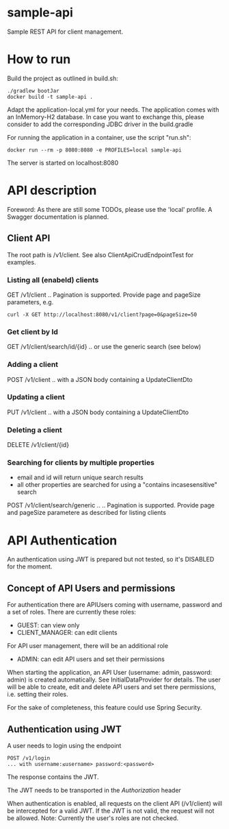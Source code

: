 # sample-api
Sample REST API for client management.

# How to run

Build the project as outlined in build.sh:

    ./gradlew bootJar
    docker build -t sample-api .


Adapt the application-local.yml for your needs.
The application comes with an InMemory-H2 database. In case you want to exchange this,
 please consider to add the corresponding JDBC driver in the build.gradle 

For running the application in a container, use the script "run.sh":

    docker run --rm -p 8080:8080 -e PROFILES=local sample-api
    
The server is started on localhost:8080    
      
# API description

Foreword: As there are still some TODOs, please use the 'local' profile. 
A Swagger documentation is planned.

## Client API

The root path is /v1/client. 
See also ClientApiCrudEndpointTest for examples.

### Listing all (enabeld) clients

GET /v1/client
.. Pagination is supported. Provide page and pageSize parameters, e.g.

    curl -X GET http://localhost:8080/v1/client?page=0&pageSize=50

### Get client by Id

GET /v1/client/search/id/{id}
.. or use the generic search (see below)

### Adding a client

POST /v1/client
.. with a JSON body containing a UpdateClientDto

### Updating a client

PUT /v1/client
.. with a JSON body containing a UpdateClientDto

### Deleting a client

DELETE /v1/client/{id}

### Searching for clients by multiple properties

- email and id will return unique search results
- all other properties are searched for using a "contains incasesensitive" search

POST /v1/client/search/generic
.. .. Pagination is supported. Provide page and pageSize parametere as described for listing clients


# API Authentication

An authentication using JWT is prepared but not tested, so it's DISABLED for the moment.

## Concept of API Users and permissions

For authentication there are APIUsers coming with username, password and a set of roles.
There are currently these roles:
- GUEST: can view only
- CLIENT_MANAGER: can edit clients

For API user management, there will be an additional role
- ADMIN: can edit API users and set their permissions


When starting the application, an API User (username: admin, password: admin) is created automatically. 
See InitialDataProvider for details. The user will be able to create, edit and delete API users and set there permissions,
i.e. setting their roles.

For the sake of completeness, this feature could use Spring Security. 

## Authentication using JWT

A user needs to login using the endpoint 

    POST /v1/login
    ... with username:≤username> password:<password>
    
The response contains the JWT.

The JWT needs to be transported in the *Authorization* header
 
When authentication is enabled, all requests on the client API (/v1/client) will be intercepted for a valid JWT.
If the JWT is not valid, the request will not be allowed.
Note: Currently the user's roles are not checked.             